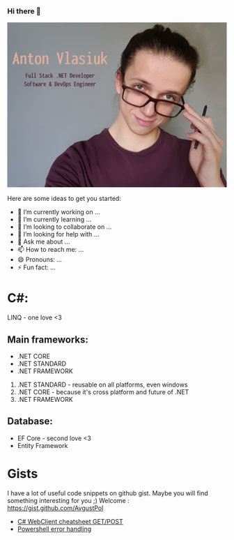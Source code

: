 ### Hi there 👋

![Anton Vlasiuk](https://github.com/AvgustPol/AvgustPol/blob/main/images/github%20anton%20vlasiuk.jpg?raw=true)

Here are some ideas to get you started:

- 🔭 I’m currently working on ...
- 🌱 I’m currently learning ...
- 👯 I’m looking to collaborate on ...
- 🤔 I’m looking for help with ...
- 💬 Ask me about ...
- 📫 How to reach me: ...
- 😄 Pronouns: ...
- ⚡ Fun fact: ...




# C#: 

LINQ - one love <3 

## Main frameworks: 
- .NET CORE 
- .NET STANDARD
- .NET FRAMEWORK

1) .NET STANDARD - reusable on all platforms, even windows 
2) .NET CORE - because it's cross platform and future of .NET 
3) .NET FRAMEWORK

## Database:
- EF Core - second love <3 
- Entity Framework 







# Gists 
I have a lot of useful code snippets on github gist. Maybe you will find something interesting for you ;)
Welcome : 
https://gist.github.com/AvgustPol

- [C# WebClient cheatsheet GET/POST](https://gist.github.com/AvgustPol/8e14a07862ae5d804b8b7a10398c681d)
- [Powershell error handling](https://gist.github.com/AvgustPol/294a11703860c08ab2c5fdcb5d8718b0)

